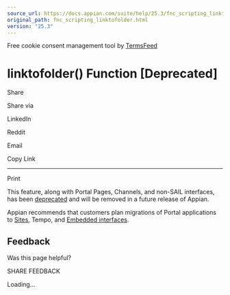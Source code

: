 ```yaml
---
source_url: https://docs.appian.com/suite/help/25.3/fnc_scripting_linktofolder.html
original_path: fnc_scripting_linktofolder.html
version: "25.3"
---
```


Free cookie consent management tool by [TermsFeed](https://www.termsfeed.com/)

# linktofolder() Function \[Deprecated\]

Share

Share via

LinkedIn

Reddit

Email

Copy Link

* * *

Print

This feature, along with Portal Pages, Channels, and non-SAIL interfaces, has been [deprecated](Deprecated_Features.html) and will be removed in a future release of Appian.

Appian recommends that customers plan migrations of Portal applications to [Sites](Sites.html), Tempo, and [Embedded interfaces](Embedded_Interfaces.html).

## Feedback

Was this page helpful?

SHARE FEEDBACK

Loading...